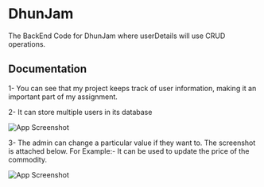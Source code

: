 
# DhunJam

The BackEnd Code for DhunJam where userDetails will use CRUD operations.

## Documentation
1-
You can see that my project keeps track of user information, making it an important part of my assignment.

2-
It can store multiple users in its database


![App Screenshot](https://github.com/theamaan/backend-dhunjam/assets/90848726/560185c3-40c7-42f5-922e-fbe5dae3dfbc)

3- The admin can change a particular value if they want to. The screenshot is attached below.
For Example:- It can be used to update the price of the commodity.

![App Screenshot](https://github.com/theamaan/backend-dhunjam/assets/90848726/bdb3b541-8092-426e-9bd1-ad53d968c6f0)
